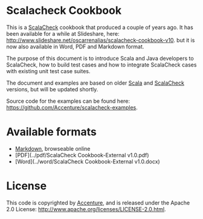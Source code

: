 Scalacheck Cookbook
===================
This is a [ScalaCheck](http://www.scalacheck.org/) cookbook that produced a couple of years ago. It has been available for a while at Slideshare, here: http://www.slideshare.net/oscarrenalias/scalacheck-cookbook-v10. but it is now also available in Word, PDF and Markdown format.

The purpose of this document is to introduce Scala and Java developers to ScalaCheck, how to build test cases and how to integrate ScalaCheck cases with existing unit test case suites.

The document and examples are based on older [Scala](http://www.scala-lang.org) and [ScalaCheck](http://www.scalacheck.org/) versions, but will be updated shortly.

Source code for the examples can be found here: https://github.com/Accenture/scalacheck-examples.

Available formats
=================
- [Markdown](TOC.md), browseable online
- [PDF](../pdf/ScalaCheck Cookbook-External v1.0.pdf)
- [Word](../word/ScalaCheck Cookbook-External v1.0.docx)

License
=======
This code is copyrighted by [Accenture](http://www.accenture.com), and is released under the Apache 2.0 License: http://www.apache.org/licenses/LICENSE-2.0.html.